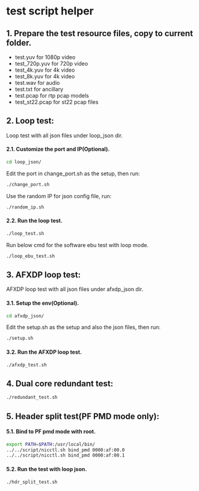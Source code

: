 # test script helper

## 1. Prepare the test resource files, copy to current folder.
* test.yuv for 1080p video
* test_720p.yuv for 720p video
* test_4k.yuv for 4k video
* test_8k.yuv for 4k video
* test.wav for audio
* test.txt for ancillary
* test.pcap for rtp pcap models
* test_st22.pcap for st22 pcap files

## 2. Loop test:
Loop test with all json files under loop_json dir.

#### 2.1. Customize the port and IP(Optional).
```bash
cd loop_json/
```
Edit the port in change_port.sh as the setup, then run:
```bash
./change_port.sh
```
Use the random IP for json config file, run:
```bash
./random_ip.sh
```

#### 2.2. Run the loop test.
```bash
./loop_test.sh
```
Run below cmd for the software ebu test with loop mode.
```bash
./loop_ebu_test.sh
```

## 3. AFXDP loop test:
AFXDP loop test with all json files under afxdp_json dir.

#### 3.1. Setup the env(Optional).
```bash
cd afxdp_json/
```
Edit the setup.sh as the setup and also the json files, then run:
```bash
./setup.sh
```

#### 3.2. Run the AFXDP loop test.
```bash
./afxdp_test.sh
```

## 4. Dual core redundant test:
```bash
./redundant_test.sh
```

## 5. Header split test(PF PMD mode only):
#### 5.1. Bind to PF pmd mode with root.
```bash
export PATH=$PATH:/usr/local/bin/
../../script/nicctl.sh bind_pmd 0000:af:00.0
../../script/nicctl.sh bind_pmd 0000:af:00.1
```
#### 5.2. Run the test with loop json.
```bash
./hdr_split_test.sh
```